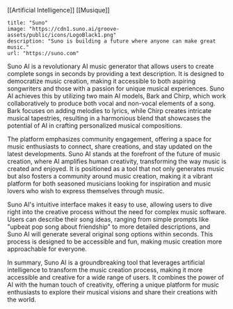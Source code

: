 [[Artificial Intelligence]] [[Musique]]

```embed
title: "Suno"
image: "https://cdn1.suno.ai/groove-assets/public/icons/LogoBlack1.png"
description: "Suno is building a future where anyone can make great music."
url: "https://suno.com"
```

Suno AI is a revolutionary AI music generator that allows users to create complete songs in seconds by providing a text description. It is designed to democratize music creation, making it accessible to both aspiring songwriters and those with a passion for unique musical experiences. Suno AI achieves this by utilizing two main AI models, Bark and Chirp, which work collaboratively to produce both vocal and non-vocal elements of a song. Bark focuses on adding melodies to lyrics, while Chirp creates intricate musical tapestries, resulting in a harmonious blend that showcases the potential of AI in crafting personalized musical compositions.

The platform emphasizes community engagement, offering a space for music enthusiasts to connect, share creations, and stay updated on the latest developments. Suno AI stands at the forefront of the future of music creation, where AI amplifies human creativity, transforming the way music is created and enjoyed. It is positioned as a tool that not only generates music but also fosters a community around music creation, making it a vibrant platform for both seasoned musicians looking for inspiration and music lovers who wish to express themselves through music.

Suno AI's intuitive interface makes it easy to use, allowing users to dive right into the creative process without the need for complex music software. Users can describe their song ideas, ranging from simple prompts like "upbeat pop song about friendship" to more detailed descriptions, and Suno AI will generate several original song options within seconds. This process is designed to be accessible and fun, making music creation more approachable for everyone.

In summary, Suno AI is a groundbreaking tool that leverages artificial intelligence to transform the music creation process, making it more accessible and creative for a wide range of users. It combines the power of AI with the human touch of creativity, offering a unique platform for music enthusiasts to explore their musical visions and share their creations with the world.